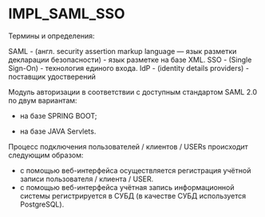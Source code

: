 # IMPL_SAML_SSO

Термины и определения:

SAML - (англ. security assertion markup language — язык разметки декларации безопасности)  - язык разметке на базе XML.
SSO - (Single Sign-On) - технология единого входа.
IdP - (identity details providers) - поставщик удостверений

Модуль авторизации в соответствии с доступным стандартом SAML 2.0 по двум вариантам:

 - на базе SPRING BOOT;
 
 - на базе JAVA Servlets.

Процесс подключения пользователей / клиентов / USERs происходит следующим образом:

- c помощью веб-интерфейса осуществляется регистрация учётной записи пользователя / клиента / USER.
- c помощью веб-интерфейса учётная запись информационной системы регистрируется в СУБД (в качестве СУБД используется PostgreSQL).




